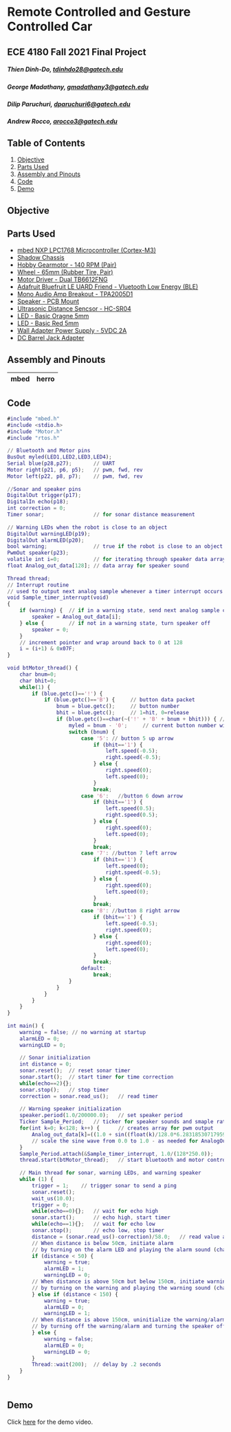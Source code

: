 # Remote Controlled and Gesture Controlled  Car

## ECE 4180 Fall 2021 Final Project

##### Thien Dinh-Do, tdinhdo28@gatech.edu
##### George Madathany, gmadathany3@gatech.edu
##### Dilip Paruchuri, dparuchuri6@gatech.edu
##### Andrew Rocco, arocco3@gatech.edu


## Table of Contents

1. [Objective](#objective)
2. [Parts Used](#parts-used)
3. [Assembly and Pinouts](#assembly-and-pinouts)
4. [Code](#code)
5. [Demo](#demo)


## Objective


## Parts Used

- [mbed NXP LPC1768 Microcontroller (Cortex-M3)](https://www.sparkfun.com/products/9564)
- [Shadow Chassis](https://www.sparkfun.com/products/13301)
- [Hobby Gearmotor - 140 RPM (Pair)](https://www.sparkfun.com/products/13302)
- [Wheel - 65mm (Rubber Tire, Pair)](https://www.sparkfun.com/products/13259)
- [Motor Driver - Dual TB6612FNG](https://www.sparkfun.com/products/14450)
- [Adafruit Bluefruit LE UARD Friend - Vluetooth Low Energy (BLE)](https://www.adafruit.com/product/2479)
- [Mono Audio Amp Breakout - TPA2005D1](https://www.sparkfun.com/)
- [Speaker - PCB Mount](https://www.sparkfun.com/products/11089)
- [Ultrasonic Distance Sencsor - HC-SR04](https://www.sparkfun.com/products/15569)
- [LED - Basic Oragne 5mm](https://www.sparkfun.com/products/533)
- [LED - Basic Red 5mm](https://www.sparkfun.com/products/9590)
- [Wall Adapter Power Supply - 5VDC 2A](https://www.sparkfun.com/products/15312)
- [DC Barrel Jack Adapter](https://www.sparkfun.com/products/10811)


## Assembly and Pinouts

| mbed | herro |
| --- | ---|




## Code 

```m
#include "mbed.h"
#include <stdio.h>
#include "Motor.h"
#include "rtos.h"
 
// Bluetooth and Motor pins
BusOut myled(LED1,LED2,LED3,LED4);
Serial blue(p28,p27);       // UART
Motor right(p21, p6, p5);   // pwm, fwd, rev
Motor left(p22, p8, p7);    // pwm, fwd, rev
 
//Sonar and speaker pins
DigitalOut trigger(p17);
DigitalIn echo(p18);
int correction = 0;
Timer sonar;                // for sonar distance measurement
 
// Warning LEDs when the robot is close to an object
DigitalOut warningLED(p19);
DigitalOut alarmLED(p20);
bool warning;               // true if the robot is close to an object
PwmOut speaker(p23);
volatile int i=0;           // for iterating through speaker data array
float Analog_out_data[128]; // data array for speaker sound
 
Thread thread;
// Interrupt routine
// used to output next analog sample whenever a timer interrupt occurs
void Sample_timer_interrupt(void)
{
    if (warning) {  // if in a warning state, send next analog sample out to D to A
        speaker = Analog_out_data[i];
    } else {        // if not in a warning state, turn speaker off
        speaker = 0;
    }
    // increment pointer and wrap around back to 0 at 128
    i = (i+1) & 0x07F;
}
 
void btMotor_thread() {
    char bnum=0;
    char bhit=0;
    while(1) {
        if (blue.getc()=='!') {
            if (blue.getc()=='B') {     // button data packet
                bnum = blue.getc();     // button number
                bhit = blue.getc();     // 1=hit, 0=release
                if (blue.getc()==char(~('!' + 'B' + bnum + bhit))) { //checksum OK?
                    myled = bnum - '0';     // current button number will appear on LEDs
                    switch (bnum) {
                        case '5': // button 5 up arrow
                            if (bhit=='1') {
                                left.speed(-0.5);
                                right.speed(-0.5);
                            } else {
                                right.speed(0);
                                left.speed(0);
                            }
                            break;
                        case '6':   //button 6 down arrow
                            if (bhit=='1') {
                                left.speed(0.5);
                                right.speed(0.5);
                            } else {
                                right.speed(0);
                                left.speed(0);
                            }
                            break;
                        case '7': //button 7 left arrow
                            if (bhit=='1') {
                                left.speed(0);
                                right.speed(-0.5);
                            } else {
                                right.speed(0);
                                left.speed(0);
                            }
                            break;
                        case '8': //button 8 right arrow
                            if (bhit=='1') {
                                left.speed(-0.5);
                                right.speed(0);
                            } else {
                                right.speed(0);
                                left.speed(0);
                            }
                            break;
                        default:
                            break;
                    }
                }
            }
        }
    }
}
 
int main() {
    warning = false; // no warning at startup
    alarmLED = 0;
    warningLED = 0;
   
    // Sonar initialization
    int distance = 0;
    sonar.reset();  // reset sonar timer
    sonar.start();  // start timer for time correction
    while(echo==2){};
    sonar.stop();   // stop timer
    correction = sonar.read_us();   // read timer
   
    // Warning speaker initialization
    speaker.period(1.0/200000.0);   // set speaker period
    Ticker Sample_Period;   // ticker for speaker sounds and smaple rate
    for(int k=0; k<128; k++) {      // creates array for pwm output
        Analog_out_data[k]=((1.0 + sin((float(k)/128.0*6.28318530717959)))/2.0);
        // scale the sine wave from 0.0 to 1.0 - as needed for AnalogOut arg
    }
    Sample_Period.attach(&Sample_timer_interrupt, 1.0/(128*250.0));     // attach interrupt for speaker sampling
    thread.start(btMotor_thread);   // start bluetooth and motor control thread
 
    // Main thread for sonar, warning LEDs, and warning speaker
    while (1) {
        trigger = 1;    // trigger sonar to send a ping
        sonar.reset();
        wait_us(10.0);
        trigger = 0;
        while(echo==0){};   // wait for echo high
        sonar.start();      // echo high, start timer
        while(echo==1){};   // wait for echo low
        sonar.stop();       // echo low, stop timer
        distance = (sonar.read_us()-correction)/58.0;   // read value and calculate distance
        // When distance is below 50cm, initiate alarm
        // by turning on the alarm LED and playing the alarm sound (change frequency)
        if (distance < 50) {  
            warning = true;
            alarmLED = 1;
            warningLED = 0;
        // When distance is above 50cm but below 150cm, initiate warning
        // by turning on the warning and playing the warning sound (change frequency)
        } else if (distance < 150) {
            warning = true;
            alarmLED = 0;
            warningLED = 1;
        // When distance is above 150cm, uninitialize the warning/alarm
        // by turning off the warning/alarm and turning the speaker off
        } else {
            warning = false;
            alarmLED = 0;
            warningLED = 0;
        }
        Thread::wait(200);  // delay by .2 seconds
    }
}
 
```

## Demo

Click [here](<!--- inser link --->) for the demo video.









<!-- You can use the [editor on GitHub](https://github.com/thiendinhdo/thiendinhdo.github.io/edit/main/README.md) to maintain and preview the content for your website in Markdown files.

Whenever you commit to this repository, GitHub Pages will run [Jekyll](https://jekyllrb.com/) to rebuild the pages in your site, from the content in your Markdown files.

### Markdown

Markdown is a lightweight and easy-to-use syntax for styling your writing. It includes conventions for

```markdown
Syntax highlighted code block

# Header 1
## Header 2
### Header 3

- Bulleted
- List

1. Numbered
2. List

**Bold** and _Italic_ and `Code` text

[Link](url) and ![Image](src)
```

For more details see [Basic writing and formatting syntax](https://docs.github.com/en/github/writing-on-github/getting-started-with-writing-and-formatting-on-github/basic-writing-and-formatting-syntax).

### Jekyll Themes

Your Pages site will use the layout and styles from the Jekyll theme you have selected in your [repository settings](https://github.com/thiendinhdo/thiendinhdo.github.io/settings/pages). The name of this theme is saved in the Jekyll `_config.yml` configuration file.

### Support or Contact

Having trouble with Pages? Check out our [documentation](https://docs.github.com/categories/github-pages-basics/) or [contact support](https://support.github.com/contact) and we’ll help you sort it out. -->
